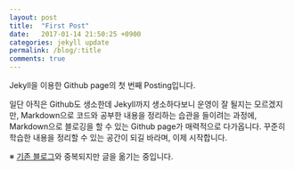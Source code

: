 ```yaml
---
layout: post
title:  "First Post"
date:   2017-01-14 21:50:25 +0900
categories: jekyll update
permalink: /blog/:title
comments: true
---
```

Jekyll을 이용한 Github page의 첫 번째 Posting입니다.

일단 아직은 Github도 생소한데 Jekyll까지 생소하다보니 운영이 잘 될지는 모르겠지만, Markdown으로 코드와 공부한 내용을 정리하는 습관을 들이려는 과정에, Markdown으로 블로깅을 할 수 있는 Github page가 매력적으로 다가옵니다. 꾸준히 학습한 내용을 정리할 수 있는 공간이 되길 바라며, 이제 시작합니다.

※ [기존 블로그](http://howdark.wordpress.com)와 중복되지만 글을 옮기는 중입니다.
